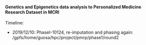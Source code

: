 #### Genetics and Epigenetics data analysis to Personalized Medicine Research Dataset in MCRI


Timeline:

* 2019/12/10: PhaseI-10124, re-imputation and phasing again: /gpfs/home/guosa/hpc/project/pmrp/phase1/round2
